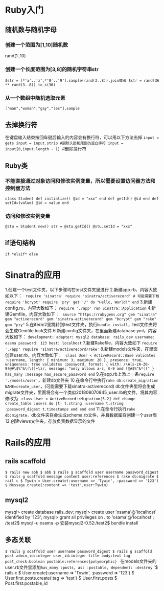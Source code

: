 # Ruby入门
## 随机数与随机字母
### 创建一个范围为[1,10]随机数
rand(1..10)
### 创建一个长度范围为[3,8]的随机字符串str
`$str = [*'a'..'z',*'0'..'9'].sample(rand(3..8)).join或者
$str = rand(36 ** rand(3..8)).to_s(36)`
### 从一个数组中随机选取元素
`["man","woman","gay","les"].sample`
## 去掉换行符
在键盘输入结束按回车键后输入的内容会有换行符，可以用以下方法去掉
`input = gets
input = input.strip #删除头部和尾部的空白字符
input = input[0,input.length - 1] `#删除换行符
## Ruby类
### 不能直接通过对象访问和修改实例变量，所以需要设置访问器方法和控制器方法
`class Student
    def initialize()
        @id = "xxx"
    end
    def getId()
        @id
    end
    def setId=(value)
        @id = value
    end`
### 访问和修改实例变量
`@stu = Student.new()
str = @stu.getId()
@stu.setId = "xxx"
` 
## if语句结构
`if
*elsif*
else`
# Sinatra的应用
1.创建一个test文件夹，以下步骤均在test文件夹里进行
2.新建app.rb，内容大致如以下：
`
require 'sinatra'
require 'sinatra/activerecord' # 可能需要下载
require 'bcrypt'
require 'pry'
get '/' do
    "Hello, World!"
end`
3.新建config.ru，内容大致如下：
`require './app'
run Sinatra::Application`
4.新建Gemfile，内容大致如下：
`
source "https://rubygems.org"
gem "sinatra"
gem "activerecord"
gem "sinatra-activerecord"
gem "bcrypt"
gem "rake"
gem "pry"`
5.在iterm2里跳转到test文件夹，执行`bundle install`，test文件夹将会生成Gemfile.lock文件
6.新建config文件夹，在里面新建database.yml，内容大致如下：
`development:
  adapter: mysql2
  database: rails_dev
  username: osama
  password: 123
  host: localhost`
7.新建Rakefile，内容大致如下
`require './app'
require 'sinatra/activerecord/rake'` 
8.新建models文件夹，在里面创建user.rb，内容大致如下：
`
class User < ActiveRecord::Base
  validates :username, length: {
    minimum: 3,
    maximum: 20
  }, presence: true,
  uniqueness: true
  validates :password, format: {
  with: /\A[a-zA-Z0-9!@#\$%^&\(\)]+\z/,
  message: "only allows a-z, 0-9 and !@#$%^&*()"
}
  has_many :message
  has_secure_password
end`
9.在app.rb上添上一条`require './models/user'`，新建db文件夹
10.在命令行中执行`rake db:create_migration NAME=create_user`，(可能需要下载sinatra-activerecord)
db文件夹里将会生成migrate文件夹，里面将会有一个类似201808070845_user.rb的文件，将其内容修改为
`
class User < ActiveRecord::Migration[5.2]
  def change
    create_table :users do |t|
      t.string :username
      t.string :password_digest
      t.timestamps
    end
  end
end`
11.在命令行执行`rake db:migrate`，db文件夹将会生成schema.rb文件，并且数据库将创建一个user表
12.创建views文件夹，存放负责数据显示的文件
# Rails的应用
## rails scaffold 
 `$ rails new abb
  $ abb
  $ rails g scaffold user username password_digest
  $ rails g scaffold message content user:references
  $ rake db:migrate
  $ rail c
  $ Tywin = User.create(:username => 'Tywin', :password => '123')
  $ Message.create(:content => 'test',user:Tywin)
  `
## mysql2
mysql> create database rails_dev;
mysql> create user 'osama'@'localhost' identified by '123';
mysql> grant all privileges on *.* to 'osama'@'localhost';
/test2$ mysql -u osama -p
安装mysql2-0.52:/test2$ bundle install
## 多态关联
`$ rails g scaffold user username password_digest
 $ rails g scaffold post admin_id:integer user_id:integer title body:text tag post_check:boolean postable:references{polymorphic}
 `
 在models文件夹的user.rb文件里添加`has_many :posts, as: :postable, dependent: :destroy`
 `$ rails c
  $ User.create(:username => 'Tywin', :password => '123')
  $ User.first.posts.create(:tag => 'test')
  $ User.first.posts
  $ Post.first.postable_id

